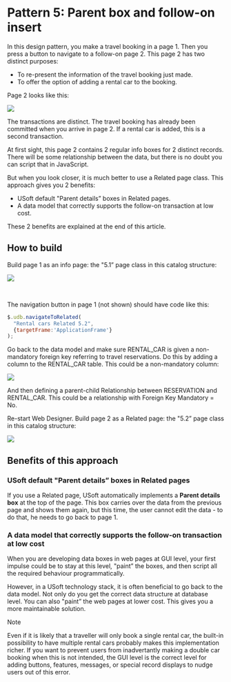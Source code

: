 # Pattern 5: Parent box and follow-on insert

In this design pattern, you make a travel booking in a page 1. Then you press a button to navigate to a follow-on page 2. This page 2 has two distinct purposes:

- To re-present the information of the travel booking just made.
- To offer the option of adding a rental car to the booking.

Page 2 looks like this:

![](/api/Web%20and%20app%20UIs/Page%20and%20data%20source%20constructs/assets/5fb0b8d8-4f0b-421a-934d-cff364d9baf6.png)

The transactions are distinct. The travel booking has already been committed when you arrive in page 2. If a rental car is added, this is a second transaction.

At first sight, this page 2 contains 2 regular info boxes for 2 distinct records. There will be some relationship between the data, but there is no doubt you can script that in JavaScript.

But when you look closer, it is much better to use a Related page class. This approach gives you 2 benefits:

- USoft default "Parent details” boxes in Related pages.
- A data model that correctly supports the follow-on transaction at low cost.

These 2 benefits are explained at the end of this article.

## How to build

Build page 1 as an info page: the "5.1” page class in this catalog structure:

![](/api/Web%20and%20app%20UIs/Page%20and%20data%20source%20constructs/assets/96d3acbd-7432-4dca-b659-ee0e524755ee.png)

 

The navigation button in page 1 (not shown) should have code like this:

```js
$.udb.navigateToRelated(
  "Rental cars Related 5.2",
  {targetFrame:'ApplicationFrame'}
);
```

Go back to the data model and make sure RENTAL_CAR is given a non-mandatory foreign key referring to travel reservations. Do this by adding a column to the RENTAL_CAR table. This could be a non-mandatory column:

![](/api/Web%20and%20app%20UIs/Page%20and%20data%20source%20constructs/assets/f4a0032f-d787-4e55-9453-a77e85b301eb.png)

And then defining a parent-child Relationship between RESERVATION and RENTAL_CAR. This could be a relationship with Foreign Key Mandatory = No.

Re-start Web Designer. Build page 2 as a Related page: the "5.2” page class in this catalog structure:

![](/api/Web%20and%20app%20UIs/Page%20and%20data%20source%20constructs/assets/54690762-2d4e-42f8-8b9c-5e0c9f614c48.png)

## Benefits of this approach

### USoft default "Parent details” boxes in Related pages

If you use a Related page, USoft automatically implements a **Parent details box** at the top of the page. This box carries over the data from the previous page and shows them again, but this time, the user cannot edit the data - to do that, he needs to go back to page 1.

### A data model that correctly supports the follow-on transaction at low cost

When you are developing data boxes in web pages at GUI level, your first impulse could be to stay at this level, "paint” the boxes, and then script all the required behaviour programmatically.

However, in a USoft technology stack, it is often beneficial to go back to the data model. Not only do you get the correct data structure at database level. You can also "paint” the web pages at lower cost. This gives you a more maintainable solution.

> [!NOTE]
> Even if it is likely that a traveller will only book a single rental car, the built-in possibility to have multiple rental cars probably makes this implementation richer. If you want to prevent users from inadvertantly making a double car booking when this is not intended, the GUI level is the correct level for adding buttons, features, messages, or special record displays to nudge users out of this error.